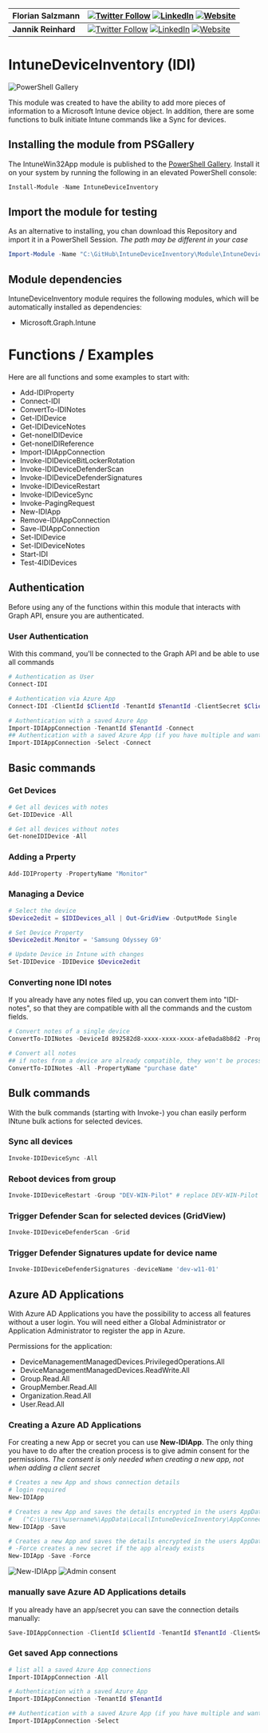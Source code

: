 |Florian Salzmann|[![Twitter Follow](https://img.shields.io/badge/Twitter-1DA1F2?style=for-the-badge&logo=twitter&logoColor=white)](https://twitter.com/FlorianSLZ/)  [![LinkedIn](https://img.shields.io/badge/LinkedIn-0077B5?style=for-the-badge&logo=linkedin&logoColor=white)](https://www.linkedin.com/in/fsalzmann/)  [![Website](https://img.shields.io/badge/website-000000?style=for-the-badge&logo=About.me&logoColor=white)](https://scloud.work/en/about)|
|----------------|-------------------------------|
|**Jannik Reinhard**|[![Twitter Follow](https://img.shields.io/badge/Twitter-1DA1F2?style=for-the-badge&logo=twitter&logoColor=white)](https://twitter.com/jannik_reinhard)  [![LinkedIn](https://img.shields.io/badge/LinkedIn-0077B5?style=for-the-badge&logo=linkedin&logoColor=white)](https://www.linkedin.com/in/jannik-r/)  [![Website](https://img.shields.io/badge/website-000000?style=for-the-badge&logo=About.me&logoColor=white)](https://jannikreinhard.com/)|

# IntuneDeviceInventory (IDI)
![PowerShell Gallery](https://img.shields.io/powershellgallery/dt/IntuneDeviceInventory)

This module was created to have the ability to add more pieces of information to a Microsoft Intune device object. 
In addition, there are some functions to bulk initiate Intune commands like a Sync for devices. 


## Installing the module from PSGallery

The IntuneWin32App module is published to the [PowerShell Gallery](https://www.powershellgallery.com/packages/IntuneDeviceInventory). Install it on your system by running the following in an elevated PowerShell console:
```PowerShell
Install-Module -Name IntuneDeviceInventory
```

## Import the module for testing

As an alternative to installing, you chan download this Repository and import it in a PowerShell Session. 
*The path may be different in your case*
```PowerShell
Import-Module -Name "C:\GitHub\IntuneDeviceInventory\Module\IntuneDeviceInventory" -Verbose -Force
```

## Module dependencies

IntuneDeviceInventory module requires the following modules, which will be automatically installed as dependencies:
- Microsoft.Graph.Intune

# Functions / Examples

Here are all functions and some examples to start with:

- Add-IDIProperty
- Connect-IDI
- ConvertTo-IDINotes
- Get-IDIDevice
- Get-IDIDeviceNotes
- Get-noneIDIDevice
- Get-noneIDIReference
- Import-IDIAppConnection
- Invoke-IDIDeviceBitLockerRotation
- Invoke-IDIDeviceDefenderScan
- Invoke-IDIDeviceDefenderSignatures
- Invoke-IDIDeviceRestart
- Invoke-IDIDeviceSync
- Invoke-PagingRequest
- New-IDIApp
- Remove-IDIAppConnection
- Save-IDIAppConnection
- Set-IDIDevice
- Set-IDIDeviceNotes
- Start-IDI
- Test-4IDIDevices

## Authentication
Before using any of the functions within this module that interacts with Graph API, ensure you are authenticated. 

### User Authentication
With this command, you'll be connected to the Graph API and be able to use all commands
```PowerShell
# Authentication as User
Connect-IDI

# Authentication via Azure App
Connect-IDI -ClientId $ClientId -TenantId $TenantId -ClientSecret $ClientSecret

# Authentication with a saved Azure App
Import-IDIAppConnection -TenantId $TenantId -Connect
## Authentication with a saved Azure App (if you have multiple and want to select)
Import-IDIAppConnection -Select -Connect
```

## Basic commands
### Get Devices

```PowerShell
# Get all devices with notes
Get-IDIDevice -All

# Get all devices without notes
Get-noneIDIDevice -All
```

### Adding a Prperty

```PowerShell
Add-IDIProperty -PropertyName "Monitor"
```

### Managing a Device

```PowerShell
# Select the device
$Device2edit = $IDIDevices_all | Out-GridView -OutputMode Single

# Set Device Property
$Device2edit.Monitor = 'Samsung Odyssey G9'

# Update Device in Intune with changes
Set-IDIDevice -IDIDevice $Device2edit
```

### Converting none IDI notes

If you already have any notes filed up, you can convert them into "IDI-notes", so that they are compatible with all the commands and the custom fields. 
```PowerShell
# Convert notes of a single device
ConvertTo-IDINotes -DeviceId 892582d8-xxxx-xxxx-xxxx-afe0ada8b8d2 -PropertyName "purchase date"

# Convert all notes
## if notes from a device are already compatible, they won't be processed
ConvertTo-IDINotes -All -PropertyName "purchase date"
```

## Bulk commands

With the bulk commands (starting with Invoke-) you chan easily perform INtune bulk actions for selected devices. 

### Sync all devices

```PowerShell
Invoke-IDIDeviceSync -All
```

### Reboot devices from group

```PowerShell
Invoke-IDIDeviceRestart -Group "DEV-WIN-Pilot" # replace DEV-WIN-Pilot with your group name
```

### Trigger Defender Scan for selected devices (GridView)

```PowerShell
Invoke-IDIDeviceDefenderScan -Grid
```

### Trigger Defender Signatures update for device name

```PowerShell
Invoke-IDIDeviceDefenderSignatures -deviceName 'dev-w11-01'
```
## Azure AD Applications
With Azure AD Applications you have the possibility to access all features without a user login. 
You will need either a Global Administrator or Application Administrator to register the app in Azure. 

Permissions for the application:
- DeviceManagementManagedDevices.PrivilegedOperations.All
- DeviceManagementManagedDevices.ReadWrite.All
- Group.Read.All
- GroupMember.Read.All
- Organization.Read.All
- User.Read.All

### Creating a Azure AD Applications
For creating a new App or secret you can use **New-IDIApp**. The only thing you have to do after the creation process is to give admin consent for the permissions. 
*The consent is only needed when creating a new app, not when adding a client secret*
```PowerShell
# Creates a new App and shows connection details
# login required
New-IDIApp

# Creates a new App and saves the details encrypted in the users AppData:
#   ("C:\Users\%username%\AppData\Local\IntuneDeviceInventory\AppConnection\TenantId.connection")
New-IDIApp -Save

# Creates a new App and saves the details encrypted in the users AppData
# -Force creates a new secret if the app already exists
New-IDIApp -Save -Force
```

![New-IDIApp](https://scloud.work/wp-content/uploads/2022/11/IDI_New-IDIApp.png)
![Admin consent](https://scloud.work/wp-content/uploads/2022/11/IDI_Grant-admin-consent.png)


### manually save Azure AD Applications details
If you already have an app/secret you can save the connection details manually:
```PowerShell
Save-IDIAppConnection -ClientId $ClientId -TenantId $TenantId -ClientSecret $ClientSecret
```

### Get saved App connections

```PowerShell
# list all a saved Azure App connections
Import-IDIAppConnection -All

# Authentication with a saved Azure App
Import-IDIAppConnection -TenantId $TenantId

## Authentication with a saved Azure App (if you have multiple and want to select)
Import-IDIAppConnection -Select
```